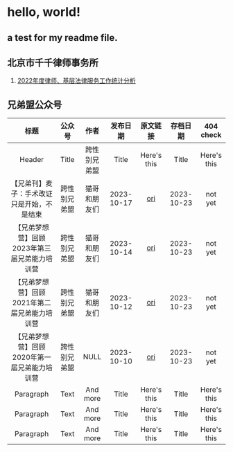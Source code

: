 # hello, world!
## a test for my readme file.
## 北京市千千律师事务所
1. [2022年度律师、基层法律服务工作统计分析](https://github.com/sogiecn/archive/blob/main/%E5%8C%97%E4%BA%AC%E5%B8%82%E5%8D%83%E5%8D%83%E5%BE%8B%E5%B8%88%E4%BA%8B%E5%8A%A1%E6%89%80/2022%E5%B9%B4%E5%BA%A6%E5%BE%8B%E5%B8%88%E3%80%81%E5%9F%BA%E5%B1%82%E6%B3%95%E5%BE%8B%E6%9C%8D%E5%8A%A1%E5%B7%A5%E4%BD%9C%E7%BB%9F%E8%AE%A1%E5%88%86%E6%9E%90%20(2023_9_15%2013_12_46).html)

## 兄弟盟公众号

|    标题     |   公众号     |   作者   |   发布日期  | 原文链接  |  存档日期   | 404 check |
|   :----:    |    :----:   | :----:  |  :----:   |  :----:  |   :----:   |   :----:  |
| Header      | Title       | 跨性别兄弟盟   | Title       | Here's this   | Title       | Here's this   | 
| 【兄弟刊】麦子：手术改证只是开始，不是结束 | 跨性别兄弟盟 | 猫哥和朋友们 | 2023-10-17 | [ori](https://mp.weixin.qq.com/s/pcn23CI3EydMGNI2bf7EMg) | 2023-10-23 | not yet |
| 【兄弟梦想营】回顾2023年第三届兄弟能力培训营 | 跨性别兄弟盟 | 猫哥和朋友们 | 2023-10-14 | [ori](https://mp.weixin.qq.com/s/rl34o43lg_S0mp6mYQX96A) | 2023-10-23 | not yet |
| 【兄弟梦想营】回顾2021年第二届兄弟能力培训营 | 跨性别兄弟盟 | 猫哥和朋友们 | 2023-10-12 | [ori](https://mp.weixin.qq.com/s/eThcJdnt_LlRz38j9Oll1Q) | 2023-10-23 | not yet |
| 【兄弟梦想营】回顾2020年第一届兄弟能力培训营 | 跨性别兄弟盟 | NULL | 2023-10-10 | [ori](https://mp.weixin.qq.com/s/kc5luMFRxxMPf26nNi2GDg) | 2023-10-23 | not yet | 
| Paragraph   | Text        | And more      | Title       | Here's this   | Title       | Here's this   |
| Paragraph   | Text        | And more      | Title       | Here's this   | Title       | Here's this   |
| Paragraph   | Text        | And more      | Title       | Here's this   | Title       | Here's this   |
